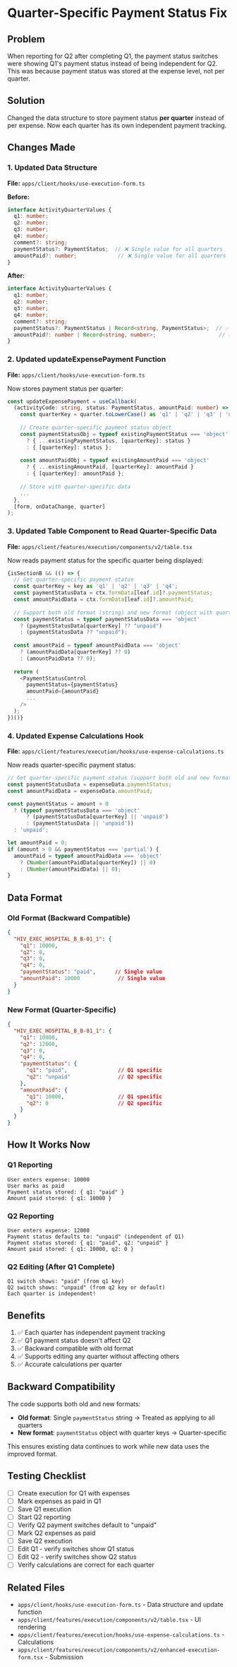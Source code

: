 # Quarter-Specific Payment Status Fix

## Problem
When reporting for Q2 after completing Q1, the payment status switches were showing Q1's payment status instead of being independent for Q2. This was because payment status was stored at the expense level, not per quarter.

## Solution
Changed the data structure to store payment status **per quarter** instead of per expense. Now each quarter has its own independent payment tracking.

## Changes Made

### 1. Updated Data Structure
**File:** `apps/client/hooks/use-execution-form.ts`

**Before:**
```typescript
interface ActivityQuarterValues {
  q1: number;
  q2: number;
  q3: number;
  q4: number;
  comment?: string;
  paymentStatus?: PaymentStatus;  // ❌ Single value for all quarters
  amountPaid?: number;             // ❌ Single value for all quarters
}
```

**After:**
```typescript
interface ActivityQuarterValues {
  q1: number;
  q2: number;
  q3: number;
  q4: number;
  comment?: string;
  paymentStatus?: PaymentStatus | Record<string, PaymentStatus>;  // ✅ Per quarter
  amountPaid?: number | Record<string, number>;                    // ✅ Per quarter
}
```

### 2. Updated updateExpensePayment Function
**File:** `apps/client/hooks/use-execution-form.ts`

Now stores payment status per quarter:
```typescript
const updateExpensePayment = useCallback(
  (activityCode: string, status: PaymentStatus, amountPaid: number) => {
    const quarterKey = quarter.toLowerCase() as 'q1' | 'q2' | 'q3' | 'q4';
    
    // Create quarter-specific payment status object
    const paymentStatusObj = typeof existingPaymentStatus === 'object'
      ? { ...existingPaymentStatus, [quarterKey]: status }
      : { [quarterKey]: status };
    
    const amountPaidObj = typeof existingAmountPaid === 'object'
      ? { ...existingAmountPaid, [quarterKey]: amountPaid }
      : { [quarterKey]: amountPaid };
    
    // Store with quarter-specific data
    ...
  },
  [form, onDataChange, quarter]
);
```

### 3. Updated Table Component to Read Quarter-Specific Data
**File:** `apps/client/features/execution/components/v2/table.tsx`

Now reads payment status for the specific quarter being displayed:
```typescript
{isSectionB && (() => {
  // Get quarter-specific payment status
  const quarterKey = key as 'q1' | 'q2' | 'q3' | 'q4';
  const paymentStatusData = ctx.formData[leaf.id]?.paymentStatus;
  const amountPaidData = ctx.formData[leaf.id]?.amountPaid;
  
  // Support both old format (string) and new format (object with quarters)
  const paymentStatus = typeof paymentStatusData === 'object'
    ? (paymentStatusData[quarterKey] ?? "unpaid")
    : (paymentStatusData ?? "unpaid");
  
  const amountPaid = typeof amountPaidData === 'object'
    ? (amountPaidData[quarterKey] ?? 0)
    : (amountPaidData ?? 0);
  
  return (
    <PaymentStatusControl
      paymentStatus={paymentStatus}
      amountPaid={amountPaid}
      ...
    />
  );
})()}
```

### 4. Updated Expense Calculations Hook
**File:** `apps/client/features/execution/hooks/use-expense-calculations.ts`

Now reads quarter-specific payment status:
```typescript
// Get quarter-specific payment status (support both old and new format)
const paymentStatusData = expenseData.paymentStatus;
const amountPaidData = expenseData.amountPaid;

const paymentStatus = amount > 0
  ? (typeof paymentStatusData === 'object'
      ? (paymentStatusData[quarterKey] || 'unpaid')
      : (paymentStatusData || 'unpaid'))
  : 'unpaid';

let amountPaid = 0;
if (amount > 0 && paymentStatus === 'partial') {
  amountPaid = typeof amountPaidData === 'object'
    ? (Number(amountPaidData[quarterKey]) || 0)
    : (Number(amountPaidData) || 0);
}
```

## Data Format

### Old Format (Backward Compatible)
```json
{
  "HIV_EXEC_HOSPITAL_B_B-01_1": {
    "q1": 10000,
    "q2": 0,
    "q3": 0,
    "q4": 0,
    "paymentStatus": "paid",      // Single value
    "amountPaid": 10000            // Single value
  }
}
```

### New Format (Quarter-Specific)
```json
{
  "HIV_EXEC_HOSPITAL_B_B-01_1": {
    "q1": 10000,
    "q2": 12000,
    "q3": 0,
    "q4": 0,
    "paymentStatus": {
      "q1": "paid",                // Q1 specific
      "q2": "unpaid"               // Q2 specific
    },
    "amountPaid": {
      "q1": 10000,                 // Q1 specific
      "q2": 0                      // Q2 specific
    }
  }
}
```

## How It Works Now

### Q1 Reporting
```
User enters expense: 10000
User marks as paid
Payment status stored: { q1: "paid" }
Amount paid stored: { q1: 10000 }
```

### Q2 Reporting
```
User enters expense: 12000
Payment status defaults to: "unpaid" (independent of Q1)
Payment status stored: { q1: "paid", q2: "unpaid" }
Amount paid stored: { q1: 10000, q2: 0 }
```

### Q2 Editing (After Q1 Complete)
```
Q1 switch shows: "paid" (from q1 key)
Q2 switch shows: "unpaid" (from q2 key or default)
Each quarter is independent!
```

## Benefits
1. ✅ Each quarter has independent payment tracking
2. ✅ Q1 payment status doesn't affect Q2
3. ✅ Backward compatible with old format
4. ✅ Supports editing any quarter without affecting others
5. ✅ Accurate calculations per quarter

## Backward Compatibility
The code supports both old and new formats:
- **Old format**: Single `paymentStatus` string → Treated as applying to all quarters
- **New format**: `paymentStatus` object with quarter keys → Quarter-specific

This ensures existing data continues to work while new data uses the improved format.

## Testing Checklist
- [ ] Create execution for Q1 with expenses
- [ ] Mark expenses as paid in Q1
- [ ] Save Q1 execution
- [ ] Start Q2 reporting
- [ ] Verify Q2 payment switches default to "unpaid"
- [ ] Mark Q2 expenses as paid
- [ ] Save Q2 execution
- [ ] Edit Q1 - verify switches show Q1 status
- [ ] Edit Q2 - verify switches show Q2 status
- [ ] Verify calculations are correct for each quarter

## Related Files
- `apps/client/hooks/use-execution-form.ts` - Data structure and update function
- `apps/client/features/execution/components/v2/table.tsx` - UI rendering
- `apps/client/features/execution/hooks/use-expense-calculations.ts` - Calculations
- `apps/client/features/execution/components/v2/enhanced-execution-form.tsx` - Submission
